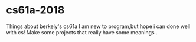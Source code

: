 # cs61a-2018
Things about berkely's cs61a 
I am new to program,but hope i can done well with cs!
Make some projects that really have some meanings .
